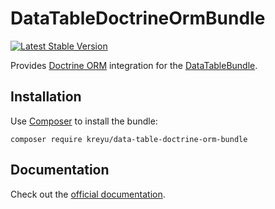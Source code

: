# DataTableDoctrineOrmBundle

[![Latest Stable Version](http://poser.pugx.org/kreyu/data-table-doctrine-orm-bundle/v)](https://packagist.org/packages/kreyu/data-table-doctrine-orm-bundle)

Provides [Doctrine ORM](https://github.com/doctrine/orm) integration for the [DataTableBundle](https://github.com/kreyu/data-table-bundle).

## Installation

Use [Composer](https://getcomposer.org/) to install the bundle:

```shell
composer require kreyu/data-table-doctrine-orm-bundle
```

## Documentation

Check out the [official documentation](https://data-table-bundle.swroblewski.pl/integrations/doctrine-orm/).
